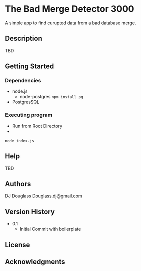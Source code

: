 # The Bad Merge Detector 3000

A simple app to find curupted data from a bad database merge. 

## Description

TBD

## Getting Started

### Dependencies

* node.js
    * node-postgres 
    ```npm install pg```
* PostgresSQL


### Executing program

* Run from Root Directory
* 
```
node index.js
```

## Help

TBD
## Authors

DJ Douglass Douglass.dj@gmail.com

## Version History

* 0.1
    * Initial Commit with boilerplate 

## License


## Acknowledgments


